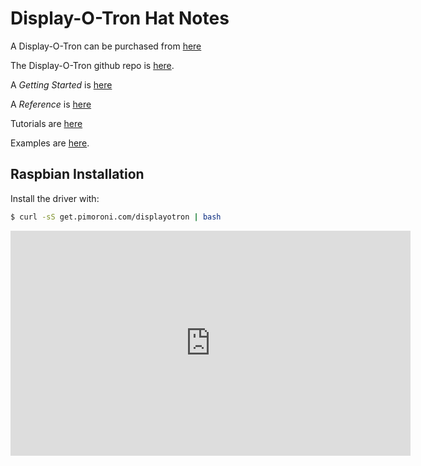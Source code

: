 # Display-O-Tron Hat Notes

A Display-O-Tron can be purchased from [here](https://www.adafruit.com/products/2694)

The Display-O-Tron github repo is [here](https://github.com/pimoroni/dot3k).

A *Getting Started* is [here](https://learn.pimoroni.com/tutorial/display-o-tron/getting-started-with-display-o-tron)

A *Reference* is [here](https://github.com/pimoroni/dot3k/blob/master/documentation/REFERENCE.md)

Tutorials are [here](https://learn.pimoroni.com/?tag=display-o-tron)

Examples are [here](https://github.com/pimoroni/dot3k/tree/master/examples).

## Raspbian Installation

Install the driver with:
```bash
$ curl -sS get.pimoroni.com/displayotron | bash
```

<iframe src="https://player.vimeo.com/video/105573800" width="640" height="360" frameborder="0" webkitallowfullscreen mozallowfullscreen allowfullscreen></iframe>